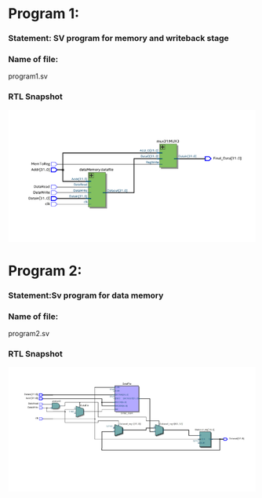 # Program 1: 
### Statement: SV program for memory and writeback stage

### Name of file:
program1.sv

### RTL Snapshot
![Screenshot of RTL view, full screen](<program1.png>)


# Program 2:
### Statement:Sv program for data memory

### Name of file:
program2.sv

### RTL Snapshot
![Screenshot of RTL view, full screen](<program2.png>)

